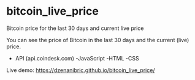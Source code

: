 # bitcoin_live_price
Bitcoin price for the last 30 days and current live price

You can see the price of Bitcoin in the last 30 days and the current (live) price.

- API (api.coindesk.com)
-JavaScript
-HTML
-CSS

Live demo: https://dzenanibric.github.io/bitcoin_live_price/
